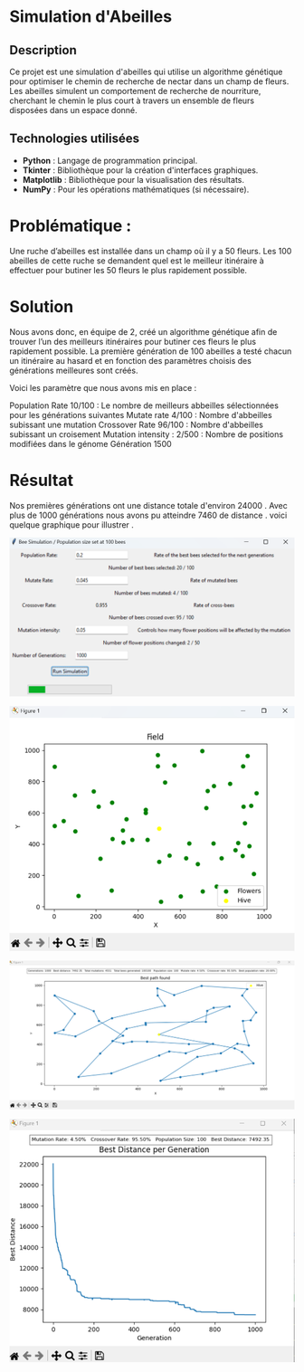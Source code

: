 # Simulation d'Abeilles

## Description
Ce projet est une simulation d'abeilles qui utilise un algorithme génétique pour optimiser le chemin de recherche de nectar dans un champ de fleurs. Les abeilles simulent un comportement de recherche de nourriture, cherchant le chemin le plus court à travers un ensemble de fleurs disposées dans un espace donné.

## Technologies utilisées
- **Python** : Langage de programmation principal.
- **Tkinter** : Bibliothèque pour la création d'interfaces graphiques.
- **Matplotlib** : Bibliothèque pour la visualisation des résultats.
- **NumPy** : Pour les opérations mathématiques (si nécessaire).

# Problématique : 

Une ruche d’abeilles est installée dans un champ où il y a 50 fleurs. Les 100 abeilles de cette ruche se demandent quel est le meilleur itinéraire à effectuer pour butiner les 50 fleurs le plus rapidement possible.

# Solution

Nous avons donc, en équipe de 2, créé un algorithme génétique afin de trouver l’un des meilleurs itinéraires pour butiner ces fleurs le plus rapidement possible. La première génération de 100 abeilles a testé chacun un itinéraire au hasard et en fonction des paramètres choisis des générations meilleures sont créés. 

Voici les paramètre que nous avons mis en place :

Population Rate 10/100 : Le nombre de meilleurs abbeilles sélectionnées pour les générations suivantes
Mutate rate 4/100 : Nombre d'abbeilles subissant une mutation
Crossover Rate 96/100 : Nombre d'abbeilles subissant un croisement 
Mutation intensity : 2/500 : Nombre de positions modifiées dans le génome
Génération 1500 


# Résultat 

Nos premières générations ont une distance totale d'environ 24000 . Avec plus de 1000 générations nous avons pu atteindre 7460 de distance . 
voici quelque graphique pour illustrer . 

![Le menu](image/menu.png)

![apperçu des fleurs dans le champs](image/field.png)

![Le parcours effectué par l'abeille avec le meilleur itinéraire](image/parcours.png)

![graphique montrant la meilleure distance par génération](image/convergence.png)
